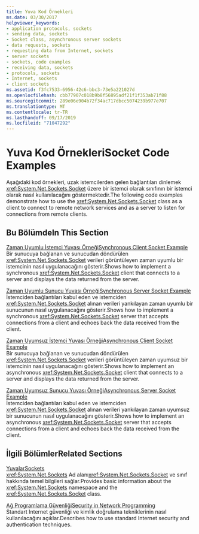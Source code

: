 ```yaml
---
title: Yuva Kod Örnekleri
ms.date: 03/30/2017
helpviewer_keywords:
- application protocols, sockets
- sending data, sockets
- Socket class, asynchronous server sockets
- data requests, sockets
- requesting data from Internet, sockets
- server sockets
- sockets, code examples
- receiving data, sockets
- protocols, sockets
- Internet, sockets
- client sockets
ms.assetid: f3fc7533-6956-42c6-bbc3-73e5a221027d
ms.openlocfilehash: cbb77907c018b9b8f56895adf21f1f353ab71f88
ms.sourcegitcommit: 289e06e904b72f34ac717dbcc5074239b977e707
ms.translationtype: MT
ms.contentlocale: tr-TR
ms.lasthandoff: 09/17/2019
ms.locfileid: "71047292"
---
```

# <a name="socket-code-examples"></a><span data-ttu-id="747bf-102">Yuva Kod Örnekleri</span><span class="sxs-lookup"><span data-stu-id="747bf-102">Socket Code Examples</span></span>
<span data-ttu-id="747bf-103">Aşağıdaki kod örnekleri, uzak istemcilerden gelen bağlantıları dinlemek <xref:System.Net.Sockets.Socket> üzere bir istemci olarak sınıfının bir istemci olarak nasıl kullanılacağını göstermektedir.</span><span class="sxs-lookup"><span data-stu-id="747bf-103">The following code examples demonstrate how to use the <xref:System.Net.Sockets.Socket> class as a client to connect to remote network services and as a server to listen for connections from remote clients.</span></span>  
  
## <a name="in-this-section"></a><span data-ttu-id="747bf-104">Bu Bölümde</span><span class="sxs-lookup"><span data-stu-id="747bf-104">In This Section</span></span>  
 [<span data-ttu-id="747bf-105">Zaman Uyumlu İstemci Yuvası Örneği</span><span class="sxs-lookup"><span data-stu-id="747bf-105">Synchronous Client Socket Example</span></span>](synchronous-client-socket-example.md)  
 <span data-ttu-id="747bf-106">Bir sunucuya bağlanan ve sunucudan döndürülen <xref:System.Net.Sockets.Socket> verileri görüntüleyen zaman uyumlu bir istemcinin nasıl uygulanacağını gösterir.</span><span class="sxs-lookup"><span data-stu-id="747bf-106">Shows how to implement a synchronous <xref:System.Net.Sockets.Socket> client that connects to a server and displays the data returned from the server.</span></span>  
  
 [<span data-ttu-id="747bf-107">Zaman Uyumlu Sunucu Yuvası Örneği</span><span class="sxs-lookup"><span data-stu-id="747bf-107">Synchronous Server Socket Example</span></span>](synchronous-server-socket-example.md)  
 <span data-ttu-id="747bf-108">İstemciden bağlantıları kabul eden ve istemciden <xref:System.Net.Sockets.Socket> alınan verileri yankılayan zaman uyumlu bir sunucunun nasıl uygulanacağını gösterir.</span><span class="sxs-lookup"><span data-stu-id="747bf-108">Shows how to implement a synchronous <xref:System.Net.Sockets.Socket> server that accepts connections from a client and echoes back the data received from the client.</span></span>  
  
 [<span data-ttu-id="747bf-109">Zaman Uyumsuz İstemci Yuvası Örneği</span><span class="sxs-lookup"><span data-stu-id="747bf-109">Asynchronous Client Socket Example</span></span>](asynchronous-client-socket-example.md)  
 <span data-ttu-id="747bf-110">Bir sunucuya bağlanan ve sunucudan döndürülen <xref:System.Net.Sockets.Socket> verileri görüntüleyen zaman uyumsuz bir istemcinin nasıl uygulanacağını gösterir.</span><span class="sxs-lookup"><span data-stu-id="747bf-110">Shows how to implement an asynchronous <xref:System.Net.Sockets.Socket> client that connects to a server and displays the data returned from the server.</span></span>  
  
 [<span data-ttu-id="747bf-111">Zaman Uyumsuz Sunucu Yuvası Örneği</span><span class="sxs-lookup"><span data-stu-id="747bf-111">Asynchronous Server Socket Example</span></span>](asynchronous-server-socket-example.md)  
 <span data-ttu-id="747bf-112">İstemciden bağlantıları kabul eden ve istemciden <xref:System.Net.Sockets.Socket> alınan verileri yankılayan zaman uyumsuz bir sunucunun nasıl uygulanacağını gösterir.</span><span class="sxs-lookup"><span data-stu-id="747bf-112">Shows how to implement an asynchronous <xref:System.Net.Sockets.Socket> server that accepts connections from a client and echoes back the data received from the client.</span></span>  
  
## <a name="related-sections"></a><span data-ttu-id="747bf-113">İlgili Bölümler</span><span class="sxs-lookup"><span data-stu-id="747bf-113">Related Sections</span></span>  
 [<span data-ttu-id="747bf-114">Yuvalar</span><span class="sxs-lookup"><span data-stu-id="747bf-114">Sockets</span></span>](sockets.md)  
 <span data-ttu-id="747bf-115"><xref:System.Net.Sockets> Ad alanı<xref:System.Net.Sockets.Socket> ve sınıf hakkında temel bilgileri sağlar.</span><span class="sxs-lookup"><span data-stu-id="747bf-115">Provides basic information about the <xref:System.Net.Sockets> namespace and the <xref:System.Net.Sockets.Socket> class.</span></span>  
  
 [<span data-ttu-id="747bf-116">Ağ Programlama Güvenliği</span><span class="sxs-lookup"><span data-stu-id="747bf-116">Security in Network Programming</span></span>](security-in-network-programming.md)  
 <span data-ttu-id="747bf-117">Standart Internet güvenliği ve kimlik doğrulama tekniklerinin nasıl kullanılacağını açıklar.</span><span class="sxs-lookup"><span data-stu-id="747bf-117">Describes how to use standard Internet security and authentication techniques.</span></span>
